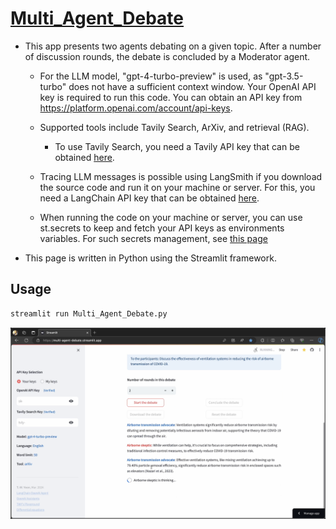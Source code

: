 # [Multi_Agent_Debate](https://multi-agent-debate.streamlit.app/)

* This app presents two agents debating on a given topic. After a number of discussion rounds,
  the debate is concluded by a Moderator agent.
  
  - For the LLM model, "gpt-4-turbo-preview" is used, as "gpt-3.5-turbo" does not
    have a sufficient context window. Your OpenAI API key is required to run this code.
    You can obtain an API key from https://platform.openai.com/account/api-keys.

  - Supported tools include Tavily Search, ArXiv, and retrieval (RAG).
    * To use Tavily Search, you need a Tavily API key that can be obtained
      [here](https://app.tavily.com/).

  - Tracing LLM messages is possible using LangSmith if you download the source code
    and run it on your machine or server. For this, you need a
    LangChain API key that can be obtained [here](https://smith.langchain.com/settings).

  - When running the code on your machine or server, you can use st.secrets to keep and
    fetch your API keys as environments variables. For such secrets management, see
    [this page](https://docs.streamlit.io/deploy/streamlit-community-cloud/deploy-your-app/secrets-management)

* This page is written in Python using the Streamlit framework.

## Usage
```python
streamlit run Multi_Agent_Debate.py
```
[![Exploring the App: A Visual Guide](files/Streamlit_Debate_App.png)](https://youtu.be/f21v0o9aECY)
